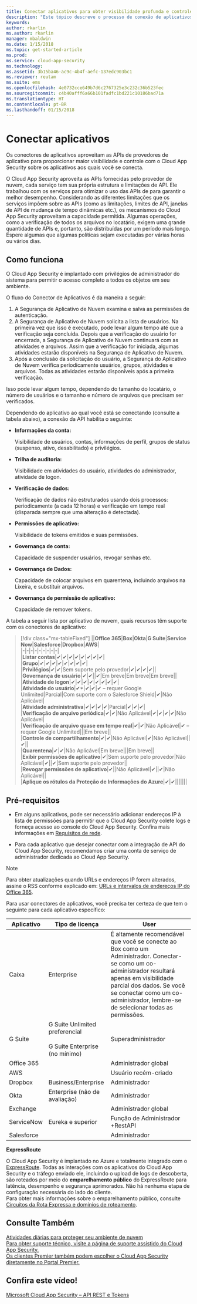 ```yaml
---
title: Conectar aplicativos para obter visibilidade profunda e controle com o Cloud App Security | Microsoft Docs
description: "Este tópico descreve o processo de conexão de aplicativos com conectores de API, para aplicativos na nuvem da sua organização."
keywords: 
author: rkarlin
ms.author: rkarlin
manager: mbaldwin
ms.date: 1/15/2018
ms.topic: get-started-article
ms.prod: 
ms.service: cloud-app-security
ms.technology: 
ms.assetid: 3b15ba46-ac9c-4b4f-aefc-137edc903bc1
ms.reviewer: reutam
ms.suite: ems
ms.openlocfilehash: 4e0732cce649b7d6c2767325e3c232c36b523fec
ms.sourcegitcommit: c4b40afff6a66b101fadfc1bd221c10186bad71a
ms.translationtype: HT
ms.contentlocale: pt-BR
ms.lasthandoff: 01/15/2018
---
```

# <a name="connect-apps"></a>Conectar aplicativos 
Os conectores de aplicativos aproveitam as APIs de provedores de aplicativo para proporcionar maior visibilidade e controle com o Cloud App Security sobre os aplicativos aos quais você se conecta.  
  
O Cloud App Security aproveita as APIs fornecidas pelo provedor de nuvem, cada serviço tem sua própria estrutura e limitações de API. Ele trabalhou com os serviços para otimizar o uso das APIs de para garantir o melhor desempenho. Considerando as diferentes limitações que os serviços impõem sobre as APIs (como as limitações, limites de API, janelas de API de mudança de tempo dinâmicas etc.), os mecanismos do Cloud App Security aproveitam a capacidade permitida. Algumas operações, como a verificação de todos os arquivos no locatário, exigem uma grande quantidade de APIs e, portanto, são distribuídas por um período mais longo. Espere algumas que algumas políticas sejam executadas por várias horas ou vários dias.  
  
## <a name="how-it-works"></a>Como funciona  
O Cloud App Security é implantado com privilégios de administrador do sistema para permitir o acesso completo a todos os objetos em seu ambiente.  
  
O fluxo do Conector de Aplicativos é da maneira a seguir:
1. A Segurança de Aplicativo de Nuvem examina e salva as permissões de autenticação.
2.  A Segurança de Aplicativo de Nuvem solicita a lista de usuários. Na primeira vez que isso é executado, pode levar algum tempo até que a verificação seja concluída. Depois que a verificação do usuário for encerrada, a Segurança de Aplicativo de Nuvem continuará com as atividades e arquivos. Assim que a verificação for iniciada, algumas atividades estarão disponíveis na Segurança de Aplicativo de Nuvem. 
4. Após a conclusão da solicitação do usuário, a Segurança do Aplicativo de Nuvem verifica periodicamente usuários, grupos, atividades e arquivos. Todas as atividades estarão disponíveis após a primeira verificação. 
 
Isso pode levar algum tempo, dependendo do tamanho do locatário, o número de usuários e o tamanho e número de arquivos que precisam ser verificados. 
 
Dependendo do aplicativo ao qual você está se conectando (consulte a tabela abaixo), a conexão da API habilita o seguinte:  
  
-   **Informações da conta:**  
  
     Visibilidade de usuários, contas, informações de perfil, grupos de status (suspenso, ativo, desabilitado) e privilégios.  
  
-   **Trilha de auditoria:**  
  
     Visibilidade em atividades do usuário, atividades do administrador, atividade de logon.  
  
-   **Verificação de dados:**  
  
     Verificação de dados não estruturados usando dois processos: periodicamente (a cada 12 horas) e verificação em tempo real (disparada sempre que uma alteração é detectada).  
  
-   **Permissões de aplicativo:**  
  
     Visibilidade de tokens emitidos e suas permissões.  
  
-   **Governança de conta:**  
  
     Capacidade de suspender usuários, revogar senhas etc.  
  
-   **Governança de Dados:**  
  
     Capacidade de colocar arquivos em quarentena, incluindo arquivos na Lixeira, e substituir arquivos.  
  
-   **Governança de permissão de aplicativo:**  
  
     Capacidade de remover tokens.  
  
A tabela a seguir lista por aplicativo de nuvem, quais recursos têm suporte com os conectores de aplicativo:  

> [!div class="mx-tableFixed"]
||**Office 365**|**Box**|**Okta**|**G Suite**|**Service Now**|**Salesforce**|**Dropbox**|**AWS**|  
|-|-|-|-|-|-|-|-|-|  
|**Listar contas**|✔|✔|✔|✔|✔|✔|✔|✔|  
|**Grupo**|✔|✔|✔|✔|✔|✔|✔|✔|  
|**Privilégios**|✔|✔|Sem suporte pelo provedor|✔|✔|✔|✔||  
|**Governança de usuário**|✔|✔||✔|Em breve|Em breve|Em breve||  
|**Atividade de logon**|✔|✔|✔|✔|✔|✔|✔|✔|  
|**Atividade do usuário**|✔*|✔|✔|✔ – requer Google Unlimited|Parcial|Com suporte com o Salesforce Shield|✔|Não Aplicável|  
|**Atividade administrativa**|✔|✔|✔|✔|Parcial|✔|✔|✔|  
|**Verificação de arquivo periódica**|✔|✔|Não Aplicável|✔|✔|✔|✔|Não Aplicável|  
|**Verificação de arquivo quase em tempo real**|✔|✔|Não Aplicável|✔ – requer Google Unlimited|||Em breve||  
|**Controle de compartilhamento**|✔|✔|Não Aplicável|✔|Não Aplicável||✔||  
|**Quarentena**|✔|✔|Não Aplicável|Em breve|||Em breve||  
|**Exibir permissões de aplicativo**|✔|Sem suporte pelo provedor|Não Aplicável|✔||✔|Sem suporte pelo provedor||  
|**Revogar permissões de aplicativo**|✔||Não Aplicável|✔||✔|Não Aplicável||  
|**Aplique os rótulos da Proteção de Informações do Azure**|✔|✔|||||||  
  
## <a name="prerequisites"></a>Pré-requisitos  

- Em alguns aplicativos, pode ser necessário adicionar endereços IP à lista de permissões para permitir que o Cloud App Security colete logs e forneça acesso ao console do Cloud App Security. Confira mais informações em [Requisitos de rede](network-requirements.md).

- Para cada aplicativo que desejar conectar com a integração de API do Cloud App Security, recomendamos criar uma conta de serviço de administrador dedicada ao Cloud App Security.  
  
> [!NOTE]  
>  Para obter atualizações quando URLs e endereços IP forem alterados, assine o RSS conforme explicado em: [URLs e intervalos de endereços IP do Office 365](https://support.office.com/article/Office-365-URLs-and-IP-address-ranges-8548a211-3fe7-47cb-abb1-355ea5aa88a2).  
  
Para usar conectores de aplicativos, você precisa ter certeza de que tem o seguinte para cada aplicativo específico:  
  
|Aplicativo|Tipo de licença|User|  
|---------|------------------|----------|  
|Caixa|Enterprise|É altamente recomendável que você se conecte ao Box como um Administrador. Conectar-se como um co-administrador resultará apenas em visibilidade parcial dos dados. Se você se conectar como um co-administrador, lembre-se de selecionar todas as permissões.|  
|G Suite|G Suite Unlimited preferencial<br /><br /> G Suite Enterprise (no mínimo)|Superadministrador|  
|Office 365||Administrador global|  
|AWS||Usuário recém-criado|  
|Dropbox|Business/Enterprise|Administrador|  
|Okta|Enterprise (não de avaliação)|Administrador|  
|Exchange||Administrador global|  
|ServiceNow|Eureka e superior|Função de Administrador +RestAPI|  
|Salesforce||Administrador|  
  

**ExpressRoute**  
  
O Cloud App Security é implantado no Azure e totalmente integrado com o [ExpressRoute](https://azure.microsoft.com/documentation/articles/expressroute-introduction/). Todas as interações com os aplicativos do Cloud App Security e o tráfego enviado ele, incluindo o upload de logs de descoberta, são roteados por meio do **emparelhamento público** do ExpressRoute para latência, desempenho e segurança aprimorados. Não há nenhuma etapa de configuração necessária do lado do cliente.  
Para obter mais informações sobre o emparelhamento público, consulte [Circuitos da Rota Expressa e domínios de roteamento](https://azure.microsoft.com/documentation/articles/expressroute-circuit-peerings/).  
  
## <a name="see-also"></a>Consulte Também  
[Atividades diárias para proteger seu ambiente de nuvem](daily-activities-to-protect-your-cloud-environment.md)   
[Para obter suporte técnico, visite a página de suporte assistido do Cloud App Security.](http://support.microsoft.com/oas/default.aspx?prid=16031)   
[Os clientes Premier também podem escolher o Cloud App Security diretamente no Portal Premier.](https://premier.microsoft.com/)  
  

## <a name="check-out-this-video"></a>Confira este vídeo!
[Microsoft Cloud App Security – API REST e Tokens](https://channel9.msdn.com/Shows/Microsoft-Security/Microsoft-Cloud-App-Security--REST-APIs-and-Tokens)  
   
